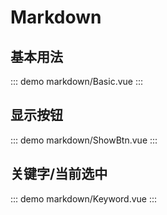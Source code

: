 <script setup>
const returnToTop = () => document.documentElement.scrollTop = 0
window.addEventListener('scroll', returnToTop);
setTimeout(() => {
  window.removeEventListener('scroll', returnToTop);
}, 300);
</script>

# Markdown

## 基本用法

::: demo
markdown/Basic.vue
:::

## 显示按钮

::: demo
markdown/ShowBtn.vue
:::

## 关键字/当前选中

::: demo
markdown/Keyword.vue
:::
